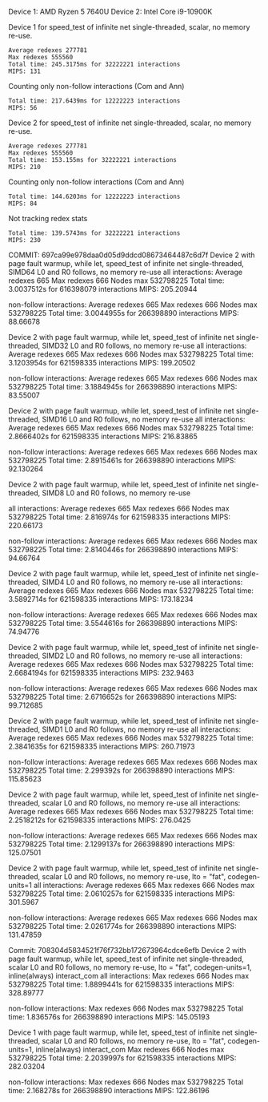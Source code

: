 Device 1: AMD Ryzen 5 7640U
Device 2: Intel Core i9-10900K

Device 1 for speed_test of infinite net single-threaded, scalar, no memory re-use.
```
Average redexes 277781
Max redexes 555560
Total time: 245.3175ms for 32222221 interactions
MIPS: 131
```

Counting only non-follow interactions (Com and Ann)
```
Total time: 217.6439ms for 12222223 interactions
MIPS: 56
```

Device 2 for speed_test of infinite net single-threaded, scalar, no memory re-use.
```
Average redexes 277781
Max redexes 555560
Total time: 153.155ms for 32222221 interactions
MIPS: 210
```

Counting only non-follow interactions (Com and Ann)
```
Total time: 144.6203ms for 12222223 interactions
MIPS: 84
```

Not tracking redex stats
```
Total time: 139.5743ms for 32222221 interactions
MIPS: 230
```

COMMIT: 697ca99e978daa0d05d9ddcd08673464487c6d7f
Device 2 with page fault warmup, while let, speed_test of infinite net single-threaded, SIMD64 L0 and R0 follows, no memory re-use
all interactions:
Average redexes 665
Max redexes 666
Nodes max 532798225
Total time: 3.0037512s for 616398079 interactions
MIPS: 205.20944

non-follow interactions:
Average redexes 665
Max redexes 666
Nodes max 532798225
Total time: 3.0044955s for 266398890 interactions
MIPS: 88.66678

Device 2 with page fault warmup, while let, speed_test of infinite net single-threaded, SIMD32 L0 and R0 follows, no memory re-use
all interactions:
Average redexes 665
Max redexes 666
Nodes max 532798225
Total time: 3.1203954s for 621598335 interactions
MIPS: 199.20502

non-follow interactions:
Average redexes 665
Max redexes 666
Nodes max 532798225
Total time: 3.1884945s for 266398890 interactions
MIPS: 83.55007

Device 2 with page fault warmup, while let, speed_test of infinite net single-threaded, SIMD16 L0 and R0 follows, no memory re-use
all interactions:
Average redexes 665
Max redexes 666
Nodes max 532798225
Total time: 2.8666402s for 621598335 interactions
MIPS: 216.83865

non-follow interactions:
Average redexes 665
Max redexes 666
Nodes max 532798225
Total time: 2.8915461s for 266398890 interactions
MIPS: 92.130264

Device 2 with page fault warmup, while let, speed_test of infinite net single-threaded, SIMD8 L0 and R0 follows, no memory re-use

all interactions:
Average redexes 665
Max redexes 666
Nodes max 532798225
Total time: 2.816974s for 621598335 interactions
MIPS: 220.66173

non-follow interactions:
Average redexes 665
Max redexes 666
Nodes max 532798225
Total time: 2.8140446s for 266398890 interactions
MIPS: 94.66764

Device 2 with page fault warmup, while let, speed_test of infinite net single-threaded, SIMD4 L0 and R0 follows, no memory re-use
all interactions:
Average redexes 665
Max redexes 666
Nodes max 532798225
Total time: 3.5892714s for 621598335 interactions
MIPS: 173.18234

non-follow interactions:
Average redexes 665
Max redexes 666
Nodes max 532798225
Total time: 3.5544616s for 266398890 interactions
MIPS: 74.94776

Device 2 with page fault warmup, while let, speed_test of infinite net single-threaded, SIMD2 L0 and R0 follows, no memory re-use
all interactions:
Average redexes 665
Max redexes 666
Nodes max 532798225
Total time: 2.6684194s for 621598335 interactions
MIPS: 232.9463

non-follow interactions:
Average redexes 665
Max redexes 666
Nodes max 532798225
Total time: 2.6716652s for 266398890 interactions
MIPS: 99.712685

Device 2 with page fault warmup, while let, speed_test of infinite net single-threaded, SIMD1 L0 and R0 follows, no memory re-use
all interactions:
Average redexes 665
Max redexes 666
Nodes max 532798225
Total time: 2.3841635s for 621598335 interactions
MIPS: 260.71973

non-follow interactions:
Average redexes 665
Max redexes 666
Nodes max 532798225
Total time: 2.299392s for 266398890 interactions
MIPS: 115.85623

Device 2 with page fault warmup, while let, speed_test of infinite net single-threaded, scalar L0 and R0 follows, no memory re-use
all interactions:
Average redexes 665
Max redexes 666
Nodes max 532798225
Total time: 2.2518212s for 621598335 interactions
MIPS: 276.0425

non-follow interactions:
Average redexes 665
Max redexes 666
Nodes max 532798225
Total time: 2.1299137s for 266398890 interactions
MIPS: 125.07501

Device 2 with page fault warmup, while let, speed_test of infinite net single-threaded, scalar L0 and R0 follows, no memory re-use, lto = "fat", codegen-units=1
all interactions:
Average redexes 665
Max redexes 666
Nodes max 532798225
Total time: 2.0610257s for 621598335 interactions
MIPS: 301.5967

non-follow interactions:
Average redexes 665
Max redexes 666
Nodes max 532798225
Total time: 2.0261774s for 266398890 interactions
MIPS: 131.47859

Commit: 708304d5834521f76f732bb172673964cdce6efb
Device 2 with page fault warmup, while let, speed_test of infinite net single-threaded, scalar L0 and R0 follows, no memory re-use, lto = "fat", codegen-units=1, inline(always) interact_com
all interactions:
Max redexes 666
Nodes max 532798225
Total time: 1.8899441s for 621598335 interactions
MIPS: 328.89777

non-follow interactions:
Max redexes 666
Nodes max 532798225
Total time: 1.836576s for 266398890 interactions
MIPS: 145.05193

Device 1 with page fault warmup, while let, speed_test of infinite net single-threaded, scalar L0 and R0 follows, no memory re-use, lto = "fat", codegen-units=1, inline(always) interact_com
Max redexes 666
Nodes max 532798225
Total time: 2.2039997s for 621598335 interactions
MIPS: 282.03204

non-follow interactions:
Max redexes 666
Nodes max 532798225
Total time: 2.168278s for 266398890 interactions
MIPS: 122.86196